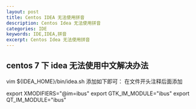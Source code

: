 ```yaml
---
layout: post
title: Centos IDEA 无法使用拼音
description: Centos Idea 无法使用拼音
categories: IDE
keywords: IDE,IDEA,拼音
excerpt: Centos Idea 无法使用拼音
---
```


## **centos 7 下 idea 无法使用中文解决办法**

vim ${IDEA_HOME}/bin/idea.sh 添加如下即可：
在文件开头注释后面添加

export XMODIFIERS="@im=ibus"
export GTK_IM_MODULE="ibus"
export QT_IM_MODULE="ibus"
